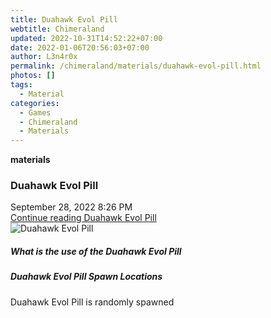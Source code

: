 ```yaml
---
title: Duahawk Evol Pill
webtitle: Chimeraland
updated: 2022-10-31T14:52:22+07:00
date: 2022-01-06T20:56:03+07:00
author: L3n4r0x
permalink: /chimeraland/materials/duahawk-evol-pill.html
photos: []
tags:
  - Material
categories:
  - Games
  - Chimeraland
  - Materials
---
```


<section id="bootstrap-wrapper"><link rel="stylesheet" href="https://cdn.statically.io/gh/dimaslanjaka/Web-Manajemen/40ac3225/css/bootstrap-4.5-wrapper.css"/><div class="row g-0 border rounded overflow-hidden flex-md-row mb-4 shadow-sm position-relative"><div class="col p-4 d-flex flex-column position-static"><strong class="d-inline-block mb-2 text-success">materials</strong><h3 class="mb-0">Duahawk Evol Pill</h3><div class="mb-1 text-muted">September 28, 2022 8:26 PM</div><a href="#" class="stretched-link d-none">Continue reading Duahawk Evol Pill</a></div><div class="col-auto d-none d-lg-block"><img src="https://via.placeholder.com/550x50/FFFFFF/000000/?text=Duahawk Evol Pill" alt="Duahawk Evol Pill"/></div></div><div class="row"><div class="col-lg-6 col-12 mb-2"><div class="card"><div class="card-body"><h5 class="card-title">What is the use of the Duahawk Evol Pill</h5><div class="card-text"><ul></ul></div></div></div></div><div class="col-lg-6 col-12 mb-2"></div><div class="col-12 mb-2"><h5>Duahawk Evol Pill Spawn Locations</h5><p>Duahawk Evol Pill is randomly spawned</p></div></div></section>